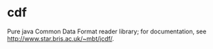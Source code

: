 cdf
===

Pure java Common Data Format reader library;
for documentation, see http://www.star.bris.ac.uk/~mbt/jcdf/.
